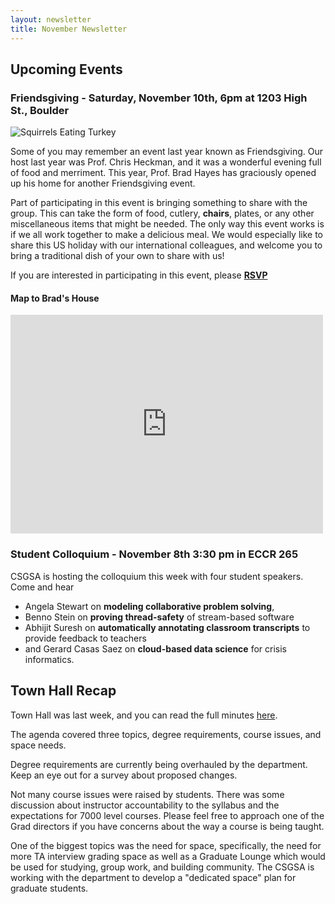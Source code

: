 ```yaml
---
layout: newsletter
title: November Newsletter
---
```


## Upcoming Events

### Friendsgiving - Saturday, November 10th, 6pm at 1203 High St., Boulder
![Squirrels Eating Turkey](https://bouldercsgrads.org/assets/img/friendsgiving_squirrels2.png)

Some of you may remember an event last year known as Friendsgiving.  Our host last year was Prof. Chris Heckman, and it was a wonderful evening full of food and merriment.  This year, Prof. Brad Hayes has graciously opened up his home for another Friendsgiving event.  

Part of participating in this event is bringing something to share with the group.  This can take the form of food, cutlery, **chairs**, plates, or any other miscellaneous items that might be needed.  The only way this event works is if we all work together to make a delicious meal. We would especially like to share this US holiday with our international colleagues, and welcome you to bring a traditional dish of your own to share with us! 

If you are interested in participating in this event, please [**RSVP**](https://docs.google.com/spreadsheets/d/1SdYvYAfsSdljLnV1U8gx09lkNmgIR9PRHgFRchM8EuE/edit?usp=sharing) 

#### Map to Brad's House

<iframe src="https://www.google.com/maps/embed?pb=!1m18!1m12!1m3!1d3055.3790755929153!2d-105.28343048435602!3d40.022315187455554!2m3!1f0!2f0!3f0!3m2!1i1024!2i768!4f13.1!3m3!1m2!1s0x876bee9da14e08a5%3A0xd29842609ade714!2s1203+High+St%2C+Boulder%2C+CO+80304!5e0!3m2!1sen!2sus!4v1541194759071" width="500" height="350" frameborder="0" style="border:0" allowfullscreen></iframe>

### Student Colloquium - November 8th 3:30 pm in ECCR 265

CSGSA is hosting the colloquium this week with four student speakers. Come and hear 

- Angela Stewart on **modeling collaborative problem solving**, 
- Benno Stein on **proving thread-safety** of stream-based software
- Abhijit Suresh on **automatically annotating classroom transcripts** to provide feedback to teachers
- and Gerard Casas Saez on **cloud-based data science** for crisis informatics.

## Town Hall Recap

Town Hall was last week, and you can read the full minutes [here](https://bouldercsgrads.org/2018/10/25/Town-Hall-Minutes-Fall-2018.html). 

The agenda covered three topics, degree requirements, course issues, and space needs. 

Degree requirements are currently being overhauled by the department. Keep an eye out for a survey about proposed changes. 

Not many course issues were raised by students. There was some discussion about instructor accountability to the syllabus and the expectations for 7000 level courses. Please feel free to approach one of the Grad directors if you have concerns about the way a course is being taught.

One of the biggest topics was the need for space, specifically, the need for more TA interview grading space as well as a Graduate Lounge which would be used for studying, group work, and building community. The CSGSA is working with the department to develop a "dedicated space" plan for graduate students. 
